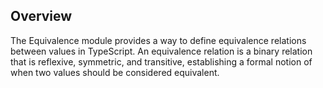 ## Overview

The Equivalence module provides a way to define equivalence relations between values in TypeScript. An equivalence relation is a binary relation that is reflexive, symmetric, and transitive, establishing a formal notion of when two values should be considered equivalent.
